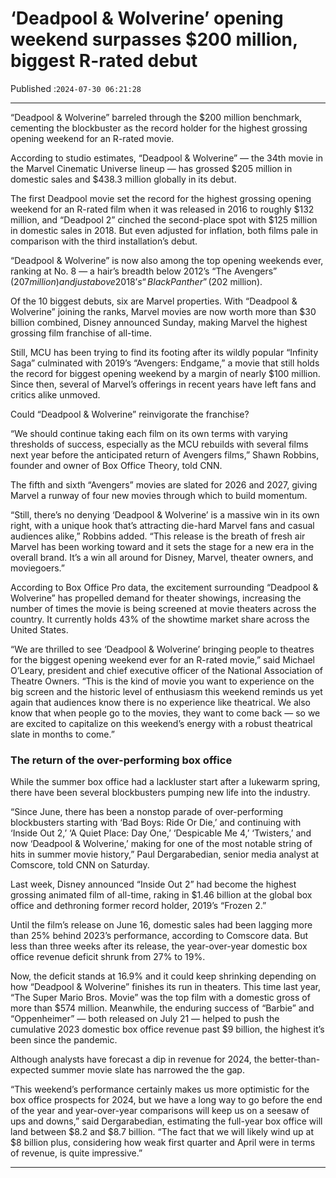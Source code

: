 # ‘Deadpool & Wolverine’ opening weekend surpasses $200 million, biggest R-rated debut

Published :`2024-07-30 06:21:28`

---

“Deadpool & Wolverine” barreled through the $200 million benchmark, cementing the blockbuster as the record holder for the highest grossing opening weekend for an R-rated movie.

According to studio estimates, “Deadpool & Wolverine” — the 34th movie in the Marvel Cinematic Universe lineup — has grossed $205 million in domestic sales and $438.3 million globally in its debut.

The first Deadpool movie set the record for the highest grossing opening weekend for an R-rated film when it was released in 2016 to roughly $132 million, and “Deadpool 2” cinched the second-place spot with $125 million in domestic sales in 2018. But even adjusted for inflation, both films pale in comparison with the third installation’s debut.

“Deadpool & Wolverine” is now also among the top opening weekends ever, ranking at No. 8 — a hair’s breadth below 2012’s “The Avengers” ($207 million) and just above 2018’s “Black Panther” ($202 million).

Of the 10 biggest debuts, six are Marvel properties. With “Deadpool & Wolverine” joining the ranks, Marvel movies are now worth more than $30 billion combined, Disney announced Sunday, making Marvel the highest grossing film franchise of all-time.

Still, MCU has been trying to find its footing after its wildly popular “Infinity Saga” culminated with 2019’s “Avengers: Endgame,” a movie that still holds the record for biggest opening weekend by a margin of nearly $100 million. Since then, several of Marvel’s offerings in recent years have left fans and critics alike unmoved.

Could “Deadpool & Wolverine” reinvigorate the franchise?

“We should continue taking each film on its own terms with varying thresholds of success, especially as the MCU rebuilds with several films next year before the anticipated return of Avengers films,” Shawn Robbins, founder and owner of Box Office Theory, told CNN.

The fifth and sixth “Avengers” movies are slated for 2026 and 2027, giving Marvel a runway of four new movies through which to build momentum.

“Still, there’s no denying ‘Deadpool & Wolverine’ is a massive win in its own right, with a unique hook that’s attracting die-hard Marvel fans and casual audiences alike,” Robbins added. “This release is the breath of fresh air Marvel has been working toward and it sets the stage for a new era in the overall brand. It’s a win all around for Disney, Marvel, theater owners, and moviegoers.”

According to Box Office Pro data, the excitement surrounding “Deadpool & Wolverine” has propelled demand for theater showings, increasing the number of times the movie is being screened at movie theaters across the country. It currently holds 43% of the showtime market share across the United States.

“We are thrilled to see ‘Deadpool & Wolverine’ bringing people to theatres for the biggest opening weekend ever for an R-rated movie,” said Michael O’Leary, president and chief executive officer of the National Association of Theatre Owners. “This is the kind of movie you want to experience on the big screen and the historic level of enthusiasm this weekend reminds us yet again that audiences know there is no experience like theatrical. We also know that when people go to the movies, they want to come back — so we are excited to capitalize on this weekend’s energy with a robust theatrical slate in months to come.”

### The return of the over-performing box office

While the summer box office had a lackluster start after a lukewarm spring, there have been several blockbusters pumping new life into the industry.

“Since June, there has been a nonstop parade of over-performing blockbusters starting with ‘Bad Boys: Ride Or Die,’ and continuing with ‘Inside Out 2,’ ‘A Quiet Place: Day One,’ ‘Despicable Me 4,’ ‘Twisters,’ and now ‘Deadpool & Wolverine,’ making for one of the most notable string of hits in summer movie history,” Paul Dergarabedian, senior media analyst at Comscore, told CNN on Saturday.

Last week, Disney announced “Inside Out 2” had become the highest grossing animated film of all-time, raking in $1.46 billion at the global box office and dethroning former record holder, 2019’s “Frozen 2.”

Until the film’s release on June 16, domestic sales had been lagging more than 25% behind 2023’s performance, according to Comscore data. But less than three weeks after its release, the year-over-year domestic box office revenue deficit shrunk from 27% to 19%.

Now, the deficit stands at 16.9% and it could keep shrinking depending on how “Deadpool & Wolverine”  finishes its run in theaters. This time last year, “The Super Mario Bros. Movie” was the top film with a domestic gross of more than $574 million. Meanwhile, the enduring success of “Barbie” and “Oppenheimer” — both released on July 21 — helped to push the cumulative 2023 domestic box office revenue past $9 billion, the highest it’s been since the pandemic.

Although analysts have forecast a dip in revenue for 2024, the better-than-expected summer movie slate has narrowed the the gap.

“This weekend’s performance certainly makes us more optimistic for the box office prospects for 2024, but we have a long way to go before the end of the year and year-over-year comparisons will keep us on a seesaw of ups and downs,” said Dergarabedian, estimating the full-year box office will land between $8.2 and $8.7 billion. “The fact that we will likely wind up at $8 billion plus, considering how weak first quarter and April were in terms of revenue, is quite impressive.”

---

